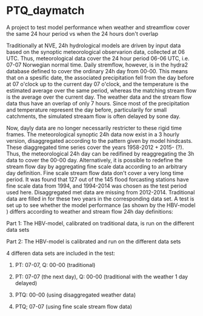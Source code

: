 # PTQ_daymatch
A project to test model performance when weather and streamflow cover the same 24 hour period vs when the 24 hours don't overlap

Traditionally at NVE, 24h hydrological models are driven by input data based on the synoptic meteorological observarion data, collected at 06 UTC. Thus, meteorological data cover the 24 hour period 06-06 UTC, i.e. 07-07 Norwegian normal time. Daily stremflow, however, is in the hydra2 database defined to cover the ordinary 24h day from 00-00. This means that on a spesific date, the associated precipitation fell from the day before at 07 o'clock up to the current day 07 o'clock, and the temperature is the estimated average over the same period, whereas the matching stream flow is the average over the current day. The weather data and the stream flow data thus have an overlap of only 7 hours. Since most of the precipitation and temperature represent the day before, particularily for small catchments, the simulated streaam flow is often delayed by sone day.

Now, dayly data are no longer necessarily restricter to these rigid time frames. The meteorological synoptic 24h data now exist in a 3 hourly version, disaggregated according to the pattern given by model hindcasts. These diaggregated time series cover the years 1958-2012 + 2015- (?). Thus, the meteorological 24h day can be redifined by reaggregating the 3h data to cover the 00-00 day. Alternatively, it is possible to redefine the stream flow day by aggregating fine scale data according to an arbitrary day definition. Fine scale stream flow data don't cover a very long time period. It was found that 127 out of the 145 flood forcasting stations have fine scale data from 1994, and 1994-2014 was chosen as the test period used here. Disaggregated met data are missing from 2012-2014. Traditional data are filled in for these two years in the corresponding data set. A test is set up to see whether the model performance (as shown by the HBV-model ) differs according to weather and stream flow 24h day definitions:

Part 1: The HBV-model, calibrated on traditional data, is run on the different data sets

Part 2: The HBV-model is calibrated and run on the different data sets

4 differen data sets are included in the test:

1) PT: 07-07, Q: 00-00 (traditional)

2) PT: 07-07 (the next day), Q: 00-00 (traditional with the weather 1 day delayed)

3) PTQ: 00-00 (using disaggregated weather data)

4) PTQ; 07-07 (using fine scale stream flow data)


